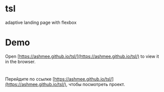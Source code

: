 # tsl
adaptive landing page with flexbox

# Demo

Open [https://ashmee.github.io/tsl/](https://ashmee.github.io/tsl/) to view it in the browser.
#
Перейдите по ссылке [https://ashmee.github.io/tsl/](https://ashmee.github.io/tsl/), чтобы посмотреть проект.
